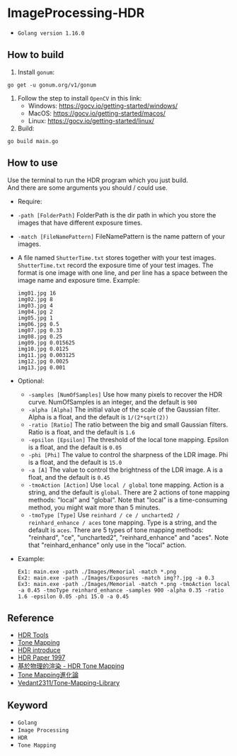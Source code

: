 # ImageProcessing-HDR

* `Golang version 1.16.0`

## How to build

1. Install `gonum`:

``` commandline
go get -u gonum.org/v1/gonum
```

1. Follow the step to install `OpenCV` in this link:
   * Windows: https://gocv.io/getting-started/windows/
   * MacOS: https://gocv.io/getting-started/macos/
   * Linux: https://gocv.io/getting-started/linux/
2. Build:

``` commandline
go build main.go
```

## How to use
Use the terminal to run the HDR program which you just build. \
And there are some arguments you should / could use.
* Require:
 - `-path [FolderPath]` FolderPath is the dir path in which you store the images that have different exposure times.
 - `-match [FileNamePattern]` FileNamePattern is the name pattern of your images.
 - A file named `ShutterTime.txt` stores together with your test images. `ShutterTime.txt` record the exposure time of your test images. The format is one image with one line, and per line has a space between the image name and exposure time. Example:
    
    ```text
    img01.jpg 16
    img02.jpg 8
    img03.jpg 4
    img04.jpg 2
    img05.jpg 1
    img06.jpg 0.5
    img07.jpg 0.33
    img08.jpg 0.25
    img09.jpg 0.015625
    img10.jpg 0.0125
    img11.jpg 0.003125
    img12.jpg 0.0025
    img13.jpg 0.001
    ```

* Optional:
  - `-samples [NumOfSamples]` Use how many pixels to recover the HDR curve. NumOfSamples is an integer, and the default is `900`
  - `-alpha [Alpha]` The initial value of the scale of the Gaussian filter. Alpha is a float, and the default is `1/(2*sqrt(2))`
  - `-ratio [Ratio]` The ratio between the big and small Gaussian filters. Ratio is a float, and the default is `1.6`
  - `-epsilon [Epsilon]` The threshold of the local tone mapping. Epsilon is a float, and the default is `0.05`
  - `-phi [Phi]` The value to control the sharpness of the LDR image. Phi is a float, and the default is `15.0`
  - `-a [A]` The value to control the brightness of the LDR image. A is a float, and the default is `0.45`
  - `-tmoAction [Action]` Use `local / global` tone mapping. Action is a string, and the default is `global`. There are 2 actions of tone mapping methods: "local" and "global". Note that "local" is a time-consuming method, you might wait more than 5 minutes. 
  - `-tmoType [Type]` Use `reinhard / ce / uncharted2 / reinhard_enhance / aces` tone mapping. Type is a string, and the default is `aces`. There are 5 types of tone mapping methods: "reinhard", "ce", "uncharted2", "reinhard_enhance" and "aces". Note that "reinhard_enhance" only use in the "local" action.
* Example:

  ```text
  Ex1: main.exe -path ./Images/Memorial -match *.png
  Ex2: main.exe -path ./Images/Exposures -match img??.jpg -a 0.3
  Ex3: main.exe -path ./Images/Memorial -match *.png -tmoAction local -a 0.45 -tmoType reinhard_enhance -samples 900 -alpha 0.35 -ratio 1.6 -epsilon 0.05 -phi 15.0 -a 0.45
  ```

## Reference

* [HDR Tools](https://ttic.uchicago.edu/~cotter/projects/hdr_tools/)
* [Tone Mapping](https://www.phototalks.idv.tw/academic/?p=861)
* [HDR introduce](https://www.phototalks.idv.tw/academic/?p=636)
* [HDR Paper 1997](http://www.pauldebevec.com/Research/HDR/)
* [基於物理的渲染 - HDR Tone Mapping](https://zhuanlan.zhihu.com/p/26254959)
* [Tone Mapping進化論](https://zhuanlan.zhihu.com/p/21983679)
* [Vedant2311/Tone-Mapping-Library](https://github.com/Vedant2311/Tone-Mapping-Library)

## Keyword

* `Golang`
* `Image Processing`
* `HDR`
* `Tone Mapping`
